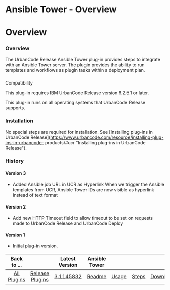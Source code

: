 
Ansible Tower - Overview
========================

# Overview


### Overview



The UrbanCode Release Ansible Tower plug-in provides steps to integrate with an Ansible Tower server.
The plugin provides the ability to run templates and workflows as plugin tasks within a deployment plan.

###
Compatibility

This plug-in requires IBM UrbanCode Release version 6.2.5.1 or later.

This plug-in runs on all
operating systems that UrbanCode Release supports.

### Installation

No special steps are required for installation.
See [Installing plug-ins in UrbanCode Release](https://www.urbancode.com/resource/installing-plug-ins-in-urbancode-
products/#ucr "Installing plug-ins in UrbanCode Release").

### History

#### Version 3

* Added Ansible job URL in UCR as Hyperlink
When we trigger the Ansible templates from UCR, Ansible Tower IDs are now visible as hyperlink instead of text format


#### Version 2

* Add new HTTP Timeout
field to allow timeout to be set on requests made to UrbanCode Release and UrbanCode Deploy

#### Version 1

* Initial
plug-in version.


|Back to ...||Latest Version|Ansible Tower ||||
| :---: | :---: | :---: | :---: | :---: | :---: | :---: |
|[All Plugins](../../index.md)|[Release Plugins](../README.md)|[3.1145832](https://raw.githubusercontent.com/UrbanCode/IBM-UCR-PLUGINS/main/files/ucr-plugin-ansible/ucr-plugin-ansible-tower-3.1145832.zip)|[Readme](README.md)|[Usage](usage.md)|[Steps](steps.md)|[Downloads](downloads.md)|
